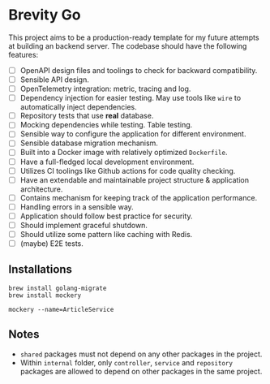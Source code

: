 # Brevity Go

This project aims to be a production-ready template for my future attempts at building an backend server. The codebase should have the following features:

- [ ] OpenAPI design files and toolings to check for backward compatibility.
- [ ] Sensible API design.
- [ ] OpenTelemetry integration: metric, tracing and log.
- [ ] Dependency injection for easier testing. May use tools like `wire` to automatically inject dependencies.
- [ ] Repository tests that use **real** database.
- [ ] Mocking dependencies while testing. Table testing.
- [ ] Sensible way to configure the application for different environment.
- [ ] Sensible database migration mechanism.
- [ ] Built into a Docker image with relatively optimized `Dockerfile`.
- [ ] Have a full-fledged local development environment.
- [ ] Utilizes CI toolings like Github actions for code quality checking.
- [ ] Have an extendable and maintainable project structure & application architecture.
- [ ] Contains mechanism for keeping track of the application performance.
- [ ] Handling errors in a sensible way.
- [ ] Application should follow best practice for security.
- [ ] Should implement graceful shutdown.
- [ ] Should utilize some pattern like caching with Redis.
- [ ] (maybe) E2E tests.

## Installations

```
brew install golang-migrate
brew install mockery

mockery --name=ArticleService
```

## Notes

- `shared` packages must not depend on any other packages in the project.
- Within `internal` folder, only `controller`, `service` and `repository` packages are allowed to depend on other packages in the same project.